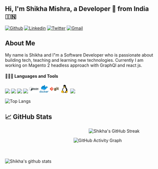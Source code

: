 ## Hi, I'm Shikha Mishra, a Developer 🚀 from India :india:
<p align='center'>
</p>


[![Github](https://img.shields.io/github/followers/shikhamis11?label=Follow&style=social)](https://github.com/shikhamis11)
[![Linkedin](https://img.shields.io/badge/-LinkedIn-blue?style=flat&logo=Linkedin&logoColor=white)](https://www.linkedin.com/in/shikhamishra03/)
[![Twitter](https://img.shields.io/badge/-Twitter-blue?style=flat&labelColor=white&logo=twitter&logoColor=blue)](https://twitter.com/shikhamishra03/)
[![Gmail](https://img.shields.io/badge/-Gmail-c14438?style=flat&logo=Gmail&logoColor=white)](mailto:mshikha1103@gmail.com)

<h2>About Me</h2>

My name is Shikha and I"m a Software Developer who is passionate about building tech, teaching and learning new technologies. Currently I am working on Magento 2 headless approach with GraphQl and react js.  
  
#### 👩🏻‍💻 Languages and Tools <br />
  <code><img height="30" src="https://camo.githubusercontent.com/0820c1fdc109ef1a714e21784da3c1b075213f3b4420b4c48a394373078f5bd7/68747470733a2f2f7374617469632e6d6167656e746f2e636f6d2f73697465732f616c6c2f7468656d65732f6d6167656e746f2f6c6f676f2e737667"></code>
  <code><img height="30" src="https://camo.githubusercontent.com/ee7c2a37b02913fa0c8391d5ac4902336333e57dde7ab47ace2fb2e01ed1682e/68747470733a2f2f7777772e7068702e6e65742f696d616765732f6c6f676f732f6e65772d7068702d6c6f676f2e737667"></code>
  <code><img height="30" src="https://avatars.githubusercontent.com/u/12972006?s=200&v=4"></code>
  <code><img height="30" src="https://d33wubrfki0l68.cloudfront.net/554c3b0e09cf167f0281fda839a5433f2040b349/ecfc9/img/header_logo.svg"></code>
  <code><img height="30" src="https://raw.githubusercontent.com/github/explore/80688e429a7d4ef2fca1e82350fe8e3517d3494d/topics/bash/bash.png"></code>
  <code><img height="30" src="https://raw.githubusercontent.com/github/explore/80688e429a7d4ef2fca1e82350fe8e3517d3494d/topics/docker/docker.png"></code>
  <code><img height="30" src="https://raw.githubusercontent.com/github/explore/80688e429a7d4ef2fca1e82350fe8e3517d3494d/topics/git/git.png"></code>
  <code><img height="30" src="https://raw.githubusercontent.com/github/explore/80688e429a7d4ef2fca1e82350fe8e3517d3494d/topics/linux/linux.png"></code> 
  <code><img height="30" src="https://avatars.githubusercontent.com/u/3299148?s=200&v=4"></code> 

  ![Top Langs](https://github-readme-stats.vercel.app/api/top-langs/?username=shikhamis11&theme=radical)

## &#x1f4c8; GitHub Stats

<!-- Your hits or visitors
site: http://hits.dwyl.com or https://visitor-badge.glitch.me
Both apis are in trouble due to the number of requests, if you know any other to register visitors, great
-->
<!-- <p align="center">
  <img alt="ViewCount" src="https://visitor-badge.glitch.me/badge?page_id=shikhamis11.shikhamis11" />
</p> -->

<p>
<a href="https://github-readme-stats.vercel.app/api?username=shikhamis11&show_icons=true&locale=en&count_private=true&hide_rank=false&custom_title=My%20GitHub%20Stats&disable_animations=true&theme=radical&show_icons=true&hide_border=true">
    <img style="margin-top:100px" width="45%" align="left" alt="Shikha's github stats" src="https://github-readme-stats.vercel.app/api?username=shikhamis11&show_icons=true&locale=en&count_private=true&hide_rank=false&custom_title=My%20GitHub%20Stats&disable_animations=true&theme=radical&show_icons=true&hide_border=true" />
</a>
 
<a href="https://github-readme-streak-stats.herokuapp.com/?user=shikhamis11&theme=radical&show_icons=true&hide_border=true">
    <img width="45%" align="right" alt="Shikha's GitHub Streak" src="https://github-readme-streak-stats.herokuapp.com/?user=shikhamis11&theme=radical&show_icons=true&hide_border=true" />
</a>

<br />
  
![GitHub Activity Graph](https://activity-graph.herokuapp.com/graph?username=shikhamis11&theme=radical)

<p>
